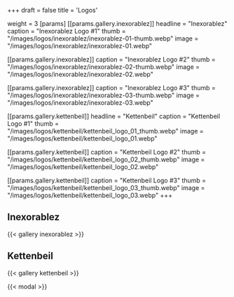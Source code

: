 +++
draft = false
title = 'Logos'


weight = 3
[params]
[[params.gallery.inexorablez]]
headline = "Inexorablez"
caption = "Inexorablez Logo #1"
thumb = "/images/logos/inexorablez/inexorablez-01-thumb.webp"
image = "/images/logos/inexorablez/inexorablez-01.webp"

[[params.gallery.inexorablez]]
caption = "Inexorablez Logo #2"
thumb = "/images/logos/inexorablez/inexorablez-02-thumb.webp"
image = "/images/logos/inexorablez/inexorablez-02.webp"

[[params.gallery.inexorablez]]
caption = "Inexorablez Logo #3"
thumb = "/images/logos/inexorablez/inexorablez-03-thumb.webp"
image = "/images/logos/inexorablez/inexorablez-03.webp"


[[params.gallery.kettenbeil]]
headline = "Kettenbeil"
caption = "Kettenbeil Logo #1"
thumb = "/images/logos/kettenbeil/kettenbeil_logo_01_thumb.webp"
image = "/images/logos/kettenbeil/kettenbeil_logo_01.webp"

[[params.gallery.kettenbeil]]
caption = "Kettenbeil Logo #2"
thumb = "/images/logos/kettenbeil/kettenbeil_logo_02_thumb.webp"
image = "/images/logos/kettenbeil/kettenbeil_logo_02.webp"

[[params.gallery.kettenbeil]]
caption = "Kettenbeil Logo #3"
thumb = "/images/logos/kettenbeil/kettenbeil_logo_03_thumb.webp"
image = "/images/logos/kettenbeil/kettenbeil_logo_03.webp"
+++

## Inexorablez

{{< gallery inexorablez >}}

## Kettenbeil

{{< gallery kettenbeil >}}

{{< modal >}}